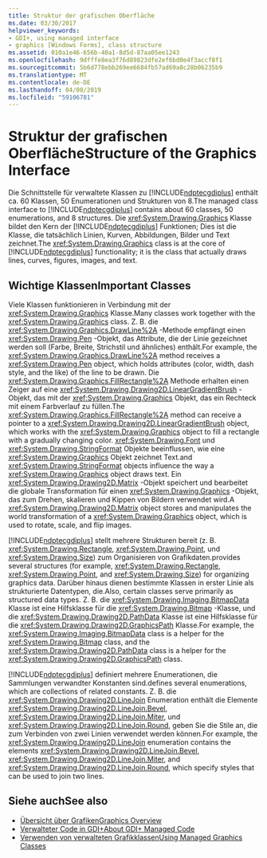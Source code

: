 ```yaml
---
title: Struktur der grafischen Oberfläche
ms.date: 03/30/2017
helpviewer_keywords:
- GDI+, using managed interface
- graphics [Windows Forms], class structure
ms.assetid: 010a1e46-656b-40a1-8d5d-87aa05ee1243
ms.openlocfilehash: 9dfffe8ea3f76d89823dfe2ef6bd0e4f3accf8f1
ms.sourcegitcommit: 5b6d778ebb269ee6684fb57ad69a8c28b06235b9
ms.translationtype: MT
ms.contentlocale: de-DE
ms.lasthandoff: 04/08/2019
ms.locfileid: "59106781"
---
```

# <a name="structure-of-the-graphics-interface"></a><span data-ttu-id="e8284-102">Struktur der grafischen Oberfläche</span><span class="sxs-lookup"><span data-stu-id="e8284-102">Structure of the Graphics Interface</span></span>
<span data-ttu-id="e8284-103">Die Schnittstelle für verwaltete Klassen zu [!INCLUDE[ndptecgdiplus](../../../../includes/ndptecgdiplus-md.md)] enthält ca. 60 Klassen, 50 Enumerationen und Strukturen von 8.</span><span class="sxs-lookup"><span data-stu-id="e8284-103">The managed class interface to [!INCLUDE[ndptecgdiplus](../../../../includes/ndptecgdiplus-md.md)] contains about 60 classes, 50 enumerations, and 8 structures.</span></span> <span data-ttu-id="e8284-104">Die <xref:System.Drawing.Graphics> Klasse bildet den Kern der [!INCLUDE[ndptecgdiplus](../../../../includes/ndptecgdiplus-md.md)] Funktionen; Dies ist die Klasse, die tatsächlich Linien, Kurven, Abbildungen, Bilder und Text zeichnet.</span><span class="sxs-lookup"><span data-stu-id="e8284-104">The <xref:System.Drawing.Graphics> class is at the core of [!INCLUDE[ndptecgdiplus](../../../../includes/ndptecgdiplus-md.md)] functionality; it is the class that actually draws lines, curves, figures, images, and text.</span></span>  
  
## <a name="important-classes"></a><span data-ttu-id="e8284-105">Wichtige Klassen</span><span class="sxs-lookup"><span data-stu-id="e8284-105">Important Classes</span></span>  
 <span data-ttu-id="e8284-106">Viele Klassen funktionieren in Verbindung mit der <xref:System.Drawing.Graphics> Klasse.</span><span class="sxs-lookup"><span data-stu-id="e8284-106">Many classes work together with the <xref:System.Drawing.Graphics> class.</span></span> <span data-ttu-id="e8284-107">Z. B. die <xref:System.Drawing.Graphics.DrawLine%2A> -Methode empfängt einen <xref:System.Drawing.Pen> -Objekt, das Attribute, die der Linie gezeichnet werden soll (Farbe, Breite, Strichstil und ähnliches) enthält.</span><span class="sxs-lookup"><span data-stu-id="e8284-107">For example, the <xref:System.Drawing.Graphics.DrawLine%2A> method receives a <xref:System.Drawing.Pen> object, which holds attributes (color, width, dash style, and the like) of the line to be drawn.</span></span> <span data-ttu-id="e8284-108">Die <xref:System.Drawing.Graphics.FillRectangle%2A> Methode erhalten einen Zeiger auf eine <xref:System.Drawing.Drawing2D.LinearGradientBrush> -Objekt, das mit der <xref:System.Drawing.Graphics> Objekt, das ein Rechteck mit einem Farbverlauf zu füllen.</span><span class="sxs-lookup"><span data-stu-id="e8284-108">The <xref:System.Drawing.Graphics.FillRectangle%2A> method can receive a pointer to a <xref:System.Drawing.Drawing2D.LinearGradientBrush> object, which works with the <xref:System.Drawing.Graphics> object to fill a rectangle with a gradually changing color.</span></span> <xref:System.Drawing.Font> <span data-ttu-id="e8284-109">und <xref:System.Drawing.StringFormat> Objekte beeinflussen, wie eine <xref:System.Drawing.Graphics> Objekt zeichnet Text.</span><span class="sxs-lookup"><span data-stu-id="e8284-109">and <xref:System.Drawing.StringFormat> objects influence the way a <xref:System.Drawing.Graphics> object draws text.</span></span> <span data-ttu-id="e8284-110">Ein <xref:System.Drawing.Drawing2D.Matrix> -Objekt speichert und bearbeitet die globale Transformation für einen <xref:System.Drawing.Graphics> -Objekt, das zum Drehen, skalieren und Kippen von Bildern verwendet wird.</span><span class="sxs-lookup"><span data-stu-id="e8284-110">A <xref:System.Drawing.Drawing2D.Matrix> object stores and manipulates the world transformation of a <xref:System.Drawing.Graphics> object, which is used to rotate, scale, and flip images.</span></span>  
  
 [!INCLUDE[ndptecgdiplus](../../../../includes/ndptecgdiplus-md.md)] <span data-ttu-id="e8284-111">stellt mehrere Strukturen bereit (z. B. <xref:System.Drawing.Rectangle>, <xref:System.Drawing.Point>, und <xref:System.Drawing.Size>) zum Organisieren von Grafikdaten.</span><span class="sxs-lookup"><span data-stu-id="e8284-111">provides several structures (for example, <xref:System.Drawing.Rectangle>, <xref:System.Drawing.Point>, and <xref:System.Drawing.Size>) for organizing graphics data.</span></span> <span data-ttu-id="e8284-112">Darüber hinaus dienen bestimmte Klassen in erster Linie als strukturierte Datentypen, die.</span><span class="sxs-lookup"><span data-stu-id="e8284-112">Also, certain classes serve primarily as structured data types.</span></span> <span data-ttu-id="e8284-113">Z. B. die <xref:System.Drawing.Imaging.BitmapData> Klasse ist eine Hilfsklasse für die <xref:System.Drawing.Bitmap> -Klasse, und die <xref:System.Drawing.Drawing2D.PathData> Klasse ist eine Hilfsklasse für die <xref:System.Drawing.Drawing2D.GraphicsPath> Klasse.</span><span class="sxs-lookup"><span data-stu-id="e8284-113">For example, the <xref:System.Drawing.Imaging.BitmapData> class is a helper for the <xref:System.Drawing.Bitmap> class, and the <xref:System.Drawing.Drawing2D.PathData> class is a helper for the <xref:System.Drawing.Drawing2D.GraphicsPath> class.</span></span>  
  
 [!INCLUDE[ndptecgdiplus](../../../../includes/ndptecgdiplus-md.md)] <span data-ttu-id="e8284-114">definiert mehrere Enumerationen, die Sammlungen verwandter Konstanten sind.</span><span class="sxs-lookup"><span data-stu-id="e8284-114">defines several enumerations, which are collections of related constants.</span></span> <span data-ttu-id="e8284-115">Z. B. die <xref:System.Drawing.Drawing2D.LineJoin> Enumeration enthält die Elemente <xref:System.Drawing.Drawing2D.LineJoin.Bevel>, <xref:System.Drawing.Drawing2D.LineJoin.Miter>, und <xref:System.Drawing.Drawing2D.LineJoin.Round>, geben Sie die Stile an, die zum Verbinden von zwei Linien verwendet werden können.</span><span class="sxs-lookup"><span data-stu-id="e8284-115">For example, the <xref:System.Drawing.Drawing2D.LineJoin> enumeration contains the elements <xref:System.Drawing.Drawing2D.LineJoin.Bevel>, <xref:System.Drawing.Drawing2D.LineJoin.Miter>, and <xref:System.Drawing.Drawing2D.LineJoin.Round>, which specify styles that can be used to join two lines.</span></span>  
  
## <a name="see-also"></a><span data-ttu-id="e8284-116">Siehe auch</span><span class="sxs-lookup"><span data-stu-id="e8284-116">See also</span></span>

- [<span data-ttu-id="e8284-117">Übersicht über Grafiken</span><span class="sxs-lookup"><span data-stu-id="e8284-117">Graphics Overview</span></span>](graphics-overview-windows-forms.md)
- [<span data-ttu-id="e8284-118">Verwalteter Code in GDI+</span><span class="sxs-lookup"><span data-stu-id="e8284-118">About GDI+ Managed Code</span></span>](about-gdi-managed-code.md)
- [<span data-ttu-id="e8284-119">Verwenden von verwalteten Grafikklassen</span><span class="sxs-lookup"><span data-stu-id="e8284-119">Using Managed Graphics Classes</span></span>](using-managed-graphics-classes.md)
